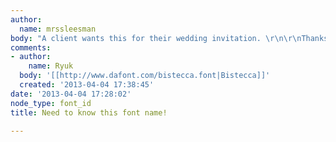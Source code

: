 ```yaml
---
author:
  name: mrssleesman
body: "A client wants this for their wedding invitation. \r\n\r\nThanks so much!\r\nLes\r\n\r\n[img:sites/default/files/old-images/kelsey_6414.jpg]"
comments:
- author:
    name: Ryuk
  body: '[[http://www.dafont.com/bistecca.font|Bistecca]]'
  created: '2013-04-04 17:38:45'
date: '2013-04-04 17:28:02'
node_type: font_id
title: Need to know this font name!

---
```

